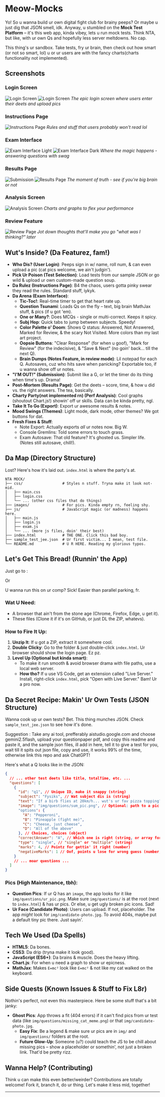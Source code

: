 # Meow-Mocks

Yo! So u wanna build ur own digital fight club for brainy peeps? Or maybe u just dig that JSON smell, idk. Anyway, u stumbled on the **Mock Test Platform** – it's this web app, kinda vibey, lets u run mock tests. Think NTA, but like, with ur own Qs and hopefully less server meltdowns. No cap.

This thing's ur sandbox. Take tests, fry ur brain, then check out how smart (or not so smart, lol) u or ur users are with the fancy charts(charts functionality not implemented).

## Screenshots

### Login Screen
![Login Screen](screenshots/login-screen-dark.png)
![Login Screen](screenshots/login-screen-light.png)
*The epic login screen where users enter their deets and upload pics*

### Instructions Page
![Instructions Page](screenshots/instructions.png)
*Rules and stuff that users probably won't read lol*

### Exam Interface
![Exam Interface Light](screenshots/exam-interface-light.png)
![Exam Interface Dark](screenshots/exam-interface-dark.png)
*Where the magic happens - answering questions with swag*

### Results Page
![Submission](screenshots/submission.png)
![Results Page](screenshots/results.png)
*The moment of truth - see if you're big brain or not*

### Analysis Screen
![Analysis Screen](screenshots/analysis.png)
*Charts and graphs to flex your performance*

### Review Feature
![Review Page](screenshots/review.png)
*Jot down thoughts that'll make you go "what was I thinking?" later*

## Wut's Inside? (Da Featurez, fam!)

*   **Who Dis? (User Login)**: Peeps sign in w/ name, roll num, & can even upload a pic (cat pics welcome, we ain't judgin').
*   **Pick Ur Poison (Test Selection)**: Load tests from our sample JSON or go wild & upload ur own custom-made question soup.
*   **Da Rulez (Instructions Page)**: B4 the chaos, users gotta pinky swear they read the rules. Standard stuff, iykyk.
*   **Da Arena (Exam Interface)**:
    *   **Tic-Toc!**: Real-time timer to get that heart rate up.
    *   **Question Tsunami**: Loads Qs on the fly – text, big brain MathJax stuff, & pics (if u got 'em).
    *   **One or Many?**: Does MCQs - single or multi-correct. Keeps it spicy.
    *   **Subj Hop**: Quick tabs to jump between subjects. Speedy!
    *   **Color Palette o' Doom**: Shows Q status: Answered, Not Answered, Marked for Review, & the scary Not Visited. More colors than my last art project.
    *   **Oopsie Buttons**: "Clear Response" (for when u goof), "Mark for Review" (for the indecisive), & "Save & Next" (no goin' back... till the next Q).
    *   **Brain Dumps (Notes Feature, in review mode)**: Lil notepad for each Q. Autosaves, cuz who hits save when panicking? Exportable too, if u wanna show off ur notes.
*   **"I'M OUT!" (Submission)**: Submit like a G, or let the timer do its thing when time's up. Drama!
*   **Post-Mortem (Results Page)**: Get the deets – score, time, & how u did vs. the right answers. The tea, basically.
*   **Charty Party(not implemented rn) (Perf Analysis)**: Cool graphs (shoutout Chart.js!) showin' off ur skills. Data can be kinda pretty, ngl.
*   **Take It To Go (Export)**: Export ur awesome results & notes.
*   **Mood Swings (Themes)**: Light mode, dark mode, other themes? We got buttons for dat.
*   **Fresh Fixes & Stuff**:
    *   Note Export: Actually exports *all* ur notes now. Big W.
    *   Console Gremlins: Told some errors to touch grass.
    *   Exam Autosave: That old feature? It's ghosted us. Simpler life. (Notes still autosave, chill!).

## Da Map (Directory Structure)

Lost? Here's how it's laid out. `index.html` is where the party's at.

```
NTA MOCK/
├── css/                  # Styles n stuff. Tryna make it look not-mid.
│   ├── main.css
│   ├── login.css
│   └── ... (other css files that do things)
├── images/               # For pics. Kinda empty rn, feeling shy.
├── js/                   # JavaScript magic (or madness) happens here.
│   ├── main.js
│   ├── login.js
│   ├── exam.js
│   └── ... (more js files, doin' their best)
├── index.html            # THE ONE. Click this bad boy.
├── sample_test_jee.json  # Ur first victim... I mean, test file.
└── README.md             # U R HERE. Reading my glorious typos.
```

## Let's Get This Bread! (Runnin' the App)

Just go to : 

Or

U wanna run this on ur comp? Sick! Easier than parallel parking, fr.

### Wat U Need:

*   A browser that ain't from the stone age (Chrome, Firefox, Edge, u get it).
*   These files (Clone it if it's on GitHub, or just DL the ZIP, whatevs).

### How to Fire It Up:

1.  **Unzip It**: If u got a ZIP, extract it somewhere cool.
2.  **Double Clicky**: Go to the folder & just double-click `index.html`. Ur browser should show the login page. Ez pz.
3.  **Level Up (Optional but kinda smart)**:
    *   To make it run smooth & avoid browser drama with file paths, use a local web server.
    *   **How tho?** If u use VS Code, get an extension called "Live Server." Install, right-click `index.html`, pick "Open with Live Server." Bam! Ur a pro now.

## Da Secret Recipe: Makin' Ur Own Tests (JSON Structure)

Wanna cook up ur own tests? Bet. This thing munches JSON. Check `sample_test_jee.json` to see how it's done.

Suggestion : Take any ai tool, prefferably aistudio.google.com and choose gemini2.5flash, upload your questionpaper pdf, and copy this readme and paste it, and the sample json files, ill add in here, tell it to give a test for you, wait till it spits out json file, copy and use, it works 99% of the time, otherwise link this repo and ask ChatGPT!

Here's what a Q looks like in the JSON:

```json
{
  // ... other test deets like title, totalTime, etc. ...
  "questions": [
    {
      "id": "q1", // Unique ID, make it snappy (string)
      "subject": "Fysiks", // Wat subject dis is (string)
      "text": "If a birb flies at 20km/h... wut's ur fav pizza topping?", // Da question itself (string)
      "image": "img/questions/sum_pic.png", // Optional: path to a pic (string)
      "options": {
        "A": "Pepperoni",
        "B": "Pineapple (fight me)",
        "C": "Cheese, just cheese",
        "D": "All of the above"
      }, // Choices, choices (object)
      "correctAnswer": "A", // Which one is right (string, or array for multi-correct)
      "type": "single", // "single" or "multiple" (string)
      "marks": 4, // Pointz for gettin' it right (number)
      "negativeMarks": 1 // Oof, points u lose for wrong guess (number, usually positive)
    }
    // ... moar questions ...
  ]
}
```

### Pics (High Maintenance, tbh):

*   **Question Pics**: If ur Q has an `image`, the app looks for it like `img/questions/ur_pic.png`. Make sure `img/questions/` is at the root (next to `index.html`) & has ur pics. Or else, u get ugly broken pic icons. Sad!
*   **Ur Face (Candidate Photo)**: Users can upload. If not, placeholder. The app *might* look for `img/candidate-photo.jpg`. To avoid 404s, maybe put a default tiny pic there. Just sayin'.

## Tech We Used (Da Spells)

*   **HTML5**: Da bones.
*   **CSS3**: Da drip (tryna make it look good).
*   **JavaScript (ES6+)**: Da brains & muscle. Does the heavy lifting.
*   **Chart.js**: For when u need a graph to show ur epicness.
*   **MathJax**: Makes `E=mc²` look like `E=mc²` & not like my cat walked on the keyboard.

## Side Quests (Known Issues & Stuff to Fix L8r)

Nothin's perfect, not even this masterpiece. Here be some stuff that's a bit janky:

*   **Ghost Pics**: App throws a fit (404 errors) if it can't find pics from ur test data (like `img/questions/missing_cat_meme.png`) or that `img/candidate-photo.jpg`.
    *   **Easy Fix**: Be a legend & make sure ur pics are in `img/` and `img/questions/` folders at the root.
    *   **Future Glow-Up**: Someone (u?) could teach the JS to be chill about missing pics – show a placeholder or somethin', not just a broken link. That'd be pretty rizz.

## Wanna Help? (Contributing)

Think u can make this even better/weirder? Contributions are totally welcome! Fork it, branch it, do ur thing. Let's make it less mid, together!

---

